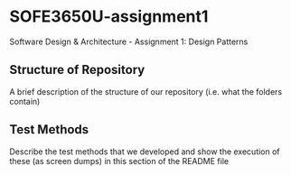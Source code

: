 # SOFE3650U-assignment1
Software Design &amp; Architecture - Assignment 1: Design Patterns

## Structure of Repository
A brief description of the structure of our repository (i.e. what the folders contain)

## Test Methods
Describe the test methods that we developed and show the execution of these (as screen dumps) in this section of the README file
